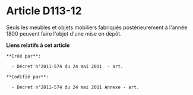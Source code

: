 # Article D113-12

Seuls les meubles et objets mobiliers fabriqués postérieurement à l'année 1800 peuvent faire l'objet d'une mise en dépôt.

**Liens relatifs à cet article**

	**Créé par**:

	  - Décret n°2011-574 du 24 mai 2011  - art.

	**Codifié par**:

	  - Décret n°2011-574 du 24 mai 2011 Annexe - art.
